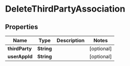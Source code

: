 

# DeleteThirdPartyAssociation


## Properties

| Name | Type | Description | Notes |
|------------ | ------------- | ------------- | -------------|
|**thirdParty** | **String** |  |  [optional] |
|**userAppId** | **String** |  |  [optional] |



